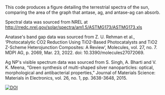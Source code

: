 This code produces a figure detailing the terrestrial spectra of the sun, comparing the area of the graph that antase, ag, and antase-ag can absorb.

Spectral data was sourced from NREL at http://rredc.nrel.gov/solar/spectra/am1.5/ASTMG173/ASTMG173.xls

Anatase's band gap data was sourced from Z. U. Rehman et al., ‘Photocatalytic CO2 Reduction Using TiO2-Based Photocatalysts and TiO2 Z-Scheme Heterojunction Composites: A Review’, Molecules, vol. 27, no. 7. MDPI AG, p. 2069, Mar. 23, 2022. doi: 10.3390/molecules27072069.

Ag NP's visible spectrum data was sourced from S. Singh, A. Bharti and V. K. Meena, “Green synthesis of multi-shaped silver nanoparticles: optical, morphological and antibacterial properties,” Journal of Materials Science: Materials in Electronics, vol. 26, no. 1, pp. 3638-3648, 2015.

[![DOI](https://zenodo.org/badge/893148768.svg)](https://doi.org/10.5281/zenodo.14210183)
